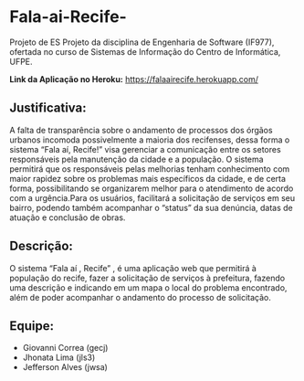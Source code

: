 # Fala-ai-Recife-
Projeto de ES
Projeto da disciplina de Engenharia de Software (IF977), ofertada no curso de Sistemas de Informação do Centro de Informática, UFPE.

**Link da Aplicação no Heroku:** https://falaairecife.herokuapp.com/  
 
## Justificativa:

A falta de transparência sobre o andamento de processos dos órgãos urbanos incomoda possivelmente a maioria dos recifenses, dessa forma o sistema “Fala aí, Recife!” visa gerenciar a comunicação entre os setores responsáveis pela manutenção da cidade e a população.
O sistema permitirá que os responsáveis pelas melhorias tenham conhecimento com maior rapidez sobre os problemas mais específicos da cidade, e de certa forma, possibilitando se organizarem melhor para o atendimento de acordo com a urgência.Para os usuários, facilitará a solicitação de serviços em seu bairro, podendo também acompanhar o “status” da sua denúncia, datas de atuação e conclusão de obras.


## Descrição:

O sistema “Fala aí , Recife” ,  é uma aplicação  web que permitirá à população do recife, fazer a solicitação de serviços à prefeitura, fazendo uma descrição e indicando em um mapa o local do problema encontrado, além de poder acompanhar o andamento do processo de solicitação. 

## Equipe:
- Giovanni Correa (gecj)
- Jhonata Lima (jls3)
- Jefferson Alves (jwsa)
